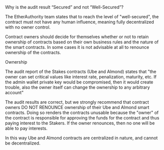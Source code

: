 Why is the audit result “Secured” and not “Well-Secured”?

The EtherAuthority team states that to reach the level of "well-secured", the contract must not have any human influence, meaning fully decentralized with no owner control.

Contract owners should decide for themselves whether or not to retain ownership of contracts based on their own business rules and the nature of the smart contracts. In some cases it is not advisable at all to renounce ownership of the contracts.

Ownership

The audit report of the Stakes contracts (Ube and Almond) states that "the owner can set critical values like interest rate, penalization, maturity, etc. If the admin wallet private key would be compromised, then it would create trouble, also the owner itself can change the ownership to any arbitrary account"

The audit results are correct, but we strongly recommend that contract owners DO NOT RENOUNCE ownership of their Ube and Almond smart contracts. Doing so renders the contracts unusable because the "owner" of the contract is responsible for approving the funds for the contract and thus paying interest to the Stakers. If the owner renounces, then no one will be able to pay interests.

In this way Ube and Almond contracts are centralized in nature, and cannot be decentralized.

 
